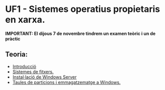 # UF1 - Sistemes operatius propietaris en xarxa.

**IMPORTANT: El dijous 7 de novembre tindrem un examen teòric i un de pràctic**

## Teoria:

- [Introducció](uf1_teoria.md)
- [Sistemes de fitxers.](uf1_teoria_2.md)
- [Instal·lació de Windows Server](instalacio.md)
- [Taules de particions i emmagatzematge a Windows.](emmagatzematge.md)

